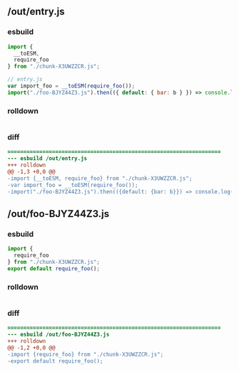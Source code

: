 ## /out/entry.js
### esbuild
```js
import {
  __toESM,
  require_foo
} from "./chunk-X3UWZZCR.js";

// entry.js
var import_foo = __toESM(require_foo());
import("./foo-BJYZ44Z3.js").then(({ default: { bar: b } }) => console.log(import_foo.bar, b));
```
### rolldown
```js

```
### diff
```diff
===================================================================
--- esbuild	/out/entry.js
+++ rolldown	
@@ -1,3 +0,0 @@
-import {__toESM, require_foo} from "./chunk-X3UWZZCR.js";
-var import_foo = __toESM(require_foo());
-import("./foo-BJYZ44Z3.js").then(({default: {bar: b}}) => console.log(import_foo.bar, b));

```
## /out/foo-BJYZ44Z3.js
### esbuild
```js
import {
  require_foo
} from "./chunk-X3UWZZCR.js";
export default require_foo();
```
### rolldown
```js

```
### diff
```diff
===================================================================
--- esbuild	/out/foo-BJYZ44Z3.js
+++ rolldown	
@@ -1,2 +0,0 @@
-import {require_foo} from "./chunk-X3UWZZCR.js";
-export default require_foo();

```
